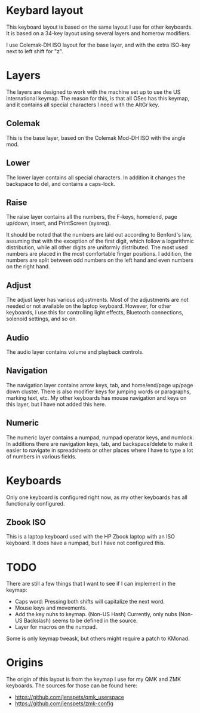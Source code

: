# Keybard layout

This keyboard layout is based on the same layout I use for other keyboards. It is based on a 34-key layout using several layers and homerow modifiers. 

I use Colemak-DH ISO layout for the base layer, and with the extra ISO-key next to left shift for "z". 

# Layers

The layers are designed to work with the machine set up to use the US international keymap. The reason for this, is that all OSes has this keymap, and it contains all special characters I need with the AltGr key. 

## Colemak

This is the base layer, based on the Colemak Mod-DH ISO with the angle mod. 

## Lower 

The lower layer contains all special characters. In addition it changes the backspace to del, and contains a caps-lock.

## Raise 

The raise layer contains all the numbers, the F-keys, home/end, page up/down, insert, and PrintScreen (sysreq). 

It should be noted that the numbers are laid out according to Benford's law, assuming that with the exception of the first digit, which follow a logarithmic distribution, while all other digits are uniformly distributed. The most used numbers are placed in the most comfortable finger positions. I addition, the numbers are split between odd numbers on the left hand and even numbers on the right hand. 

## Adjust 

The adjust layer has various adjustments. Most of the adjustments are not needed or not available on the laptop keyboard. However, for other keyboards, I use this for controlling light effects, Bluetooth connections, solenoid settings, and so on. 

## Audio

The audio layer contains volume and playback controls.

## Navigation

The navigation layer contains arrow keys, tab, and home/end/page up/page down cluster. There is also modifier keys for jumping words or paragraphs, marking text, etc. My other keyboards has mouse navigation and keys on this layer, but I have not added this here. 

## Numeric

The numeric layer contains a numpad, numpad operator keys, and numlock. In additions there are navigation keys, tab, and backspace/delete to make it easier to navigate in spreadsheets or other places where I have to type a lot of numbers in various fields.

# Keyboards 

Only one keyboard is configured right now, as my other keyboards has all functionaliy configured. 

## Zbook ISO

This is a laptop keyboard used with the HP Zbook laptop with an ISO keyboard. It does have a numpad, but I have not configured this.

# TODO

There are still a few things that I want to see if I can implement in the keymap:
- Caps word: Pressing both shifts will capitalize the next word.
- Mouse keys and movements.
- Add the key nuhs to keymap. (Non-US Hash) Currently, only nubs (Non-US Backslash) seems to be defined in the source.
- Layer for macros on the numpad.

Some is only keymap tweask, but others might require a patch to KMonad.

# Origins 

The origin of this layout is from the keymap I use for my QMK and ZMK keyboards. The sources for those can be found here:
- https://github.com/jenspets/qmk_userspace
- https://github.com/jenspets/zmk-config

